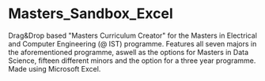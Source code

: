 # Masters_Sandbox_Excel
Drag&amp;Drop based "Masters Curriculum Creator" for the Masters in Electrical and Computer Engineering (@ IST) programme. Features all seven majors in the aforementioned programme, aswell as the options for Masters in Data Science, fifteen different minors and the option for a three year programme. Made using Microsoft Excel.
